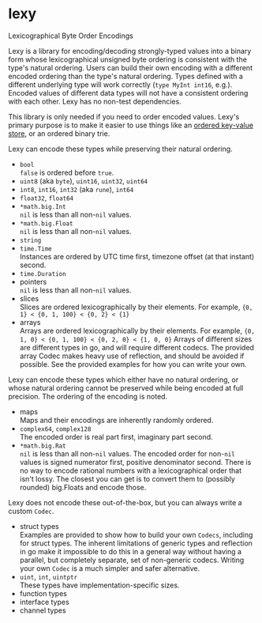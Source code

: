# lexy

Lexicographical Byte Order Encodings

Lexy is a library for encoding/decoding strongly-typed values into a binary form whose
lexicographical unsigned byte ordering is consistent with the type's natural ordering.
Users can build their own encoding with a different encoded ordering than the type's natural ordering.
Types defined with a different underlying type will work correctly (`type MyInt int16`, e.g.).
Encoded values of different data types will not have a consistent ordering with each other.
Lexy has no non-test dependencies.

This library is only needed if you need to order encoded values.
Lexy's primary purpose is to make it easier to use things like an
[ordered key-value store](https://en.wikipedia.org/wiki/Ordered_Key-Value_Store),
or an ordered binary trie.

Lexy can encode these types while preserving their natural ordering.

* `bool`  
  `false` is ordered before `true`.
* `uint8` (aka `byte`), `uint16`, `uint32`, `uint64`
* `int8`, `int16`, `int32` (aka `rune`), `int64`
* `float32`, `float64`
* `*math.big.Int`  
  `nil` is less than all non-`nil` values.
* `*math.big.Float`  
  `nil` is less than all non-`nil` values.
* `string`
* `time.Time`  
  Instances are ordered by UTC time first, timezone offset (at that instant) second.
* `time.Duration`
* pointers  
  `nil` is less than all non-`nil` values.
* slices  
  Slices are ordered lexicographically by their elements.
  For example, `{0, 1} < {0, 1, 100} < {0, 2} < {1}`
* arrays  
  Arrays are ordered lexicographically by their elements.
  For example, `{0, 1, 0} < {0, 1, 100} < {0, 2, 0} < {1, 0, 0}`
  Arrays of different sizes are different types in go, and will require different codecs.
  The provided array Codec makes heavy use of reflection, and should be avoided if possible.
  See the provided examples for how you can write your own.

Lexy can encode these types which either have no natural ordering,
or whose natural ordering cannot be preserved while being encoded at full precision.
The ordering of the encoding is noted.

* maps  
  Maps and their encodings are inherently randomly ordered.
* `complex64`, `complex128`  
  The encoded order is real part first, imaginary part second.
* `*math.big.Rat`  
  `nil` is less than all non-`nil` values.
  The encoded order for non-`nil` values is signed numerator first, positive denominator second.
  There is no way to encode rational numbers with a lexicographical order that isn't lossy.
  The closest you can get is to convert them to (possibly rounded) big.Floats and encode those.

Lexy does not encode these out-of-the-box, but you can always write a custom `Codec`.

* struct types  
  Examples are provided to show how to build your own `Codecs`, including for struct types.
  The inherent limitations of generic types and reflection in go make it impossible
  to do this in a general way without having a parallel, but completely separate, set of non-generic codecs.
  Writing your own `Codec` is a much simpler and safer alternative.
* `uint`, `int`, `uintptr`  
  These types have implementation-specific sizes.
* function types
* interface types
* channel types
